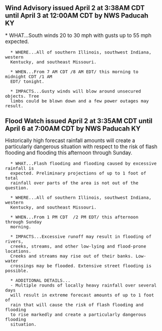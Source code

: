<p>
   <h2>Wind Advisory issued April 2 at 3:38AM CDT until April 3 at 12:00AM CDT by NWS Paducah KY</h2>
   <div style="font-size:120%">* WHAT...South winds 20 to 30 mph with gusts up to 55 mph expected.
      
      * WHERE...All of southern Illinois, southwest Indiana, western
      Kentucky, and southeast Missouri.
      
      * WHEN...From 7 AM CDT /8 AM EDT/ this morning to midnight CDT /1 AM
      EDT/ tonight.
      
      * IMPACTS...Gusty winds will blow around unsecured objects. Tree
      limbs could be blown down and a few power outages may result.
   </div>
</p>
<p>
   <h2>Flood Watch issued April 2 at 3:35AM CDT until April 6 at 7:00AM CDT by NWS Paducah KY</h2>
   <div style="font-size:120%">Historically high forecast rainfall amounts will create a
      particularly dangerous situation with respect to the risk of flash
      flooding and flooding this afternoon through Sunday.
      
      * WHAT...Flash flooding and flooding caused by excessive rainfall is
      expected. Preliminary projections of up to 1 foot of total
      rainfall over parts of the area is not out of the question.
      
      * WHERE...All of southern Illinois, southwest Indiana, western
      Kentucky, and southeast Missouri.
      
      * WHEN...From 1 PM CDT  /2 PM EDT/ this afternoon through Sunday
      morning.
      
      * IMPACTS...Excessive runoff may result in flooding of rivers,
      creeks, streams, and other low-lying and flood-prone locations.
      Creeks and streams may rise out of their banks. Low-water
      crossings may be flooded. Extensive street flooding is possible.
      
      * ADDITIONAL DETAILS...
      - Multiple rounds of locally heavy rainfall over several days
      will result in extreme forecast amounts of up to 1 foot of
      rain that will cause the risk of flash flooding and flooding
      to rise markedly and create a particularly dangerous flooding
      situation.
   </div>
</p>
